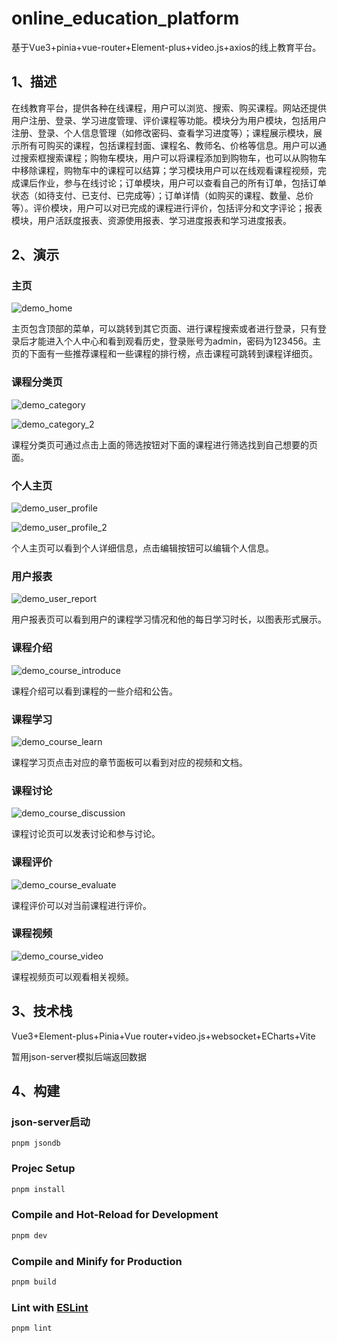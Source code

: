 # online_education_platform

基于Vue3+pinia+vue-router+Element-plus+video.js+axios的线上教育平台。

## 1、描述

​	在线教育平台，提供各种在线课程，用户可以浏览、搜索、购买课程。网站还提供用户注册、登录、学习进度管理、评价课程等功能。模块分为用户模块，包括用户注册、登录、个人信息管理（如修改密码、查看学习进度等）；课程展示模块，展示所有可购买的课程，包括课程封面、课程名、教师名、价格等信息。用户可以通过搜索框搜索课程；购物车模块，用户可以将课程添加到购物车，也可以从购物车中移除课程，购物车中的课程可以结算；学习模块用户可以在线观看课程视频，完成课后作业，参与在线讨论；订单模块，用户可以查看自己的所有订单，包括订单状态（如待支付、已支付、已完成等）；订单详情（如购买的课程、数量、总价等）。评价模块，用户可以对已完成的课程进行评价，包括评分和文字评论；报表模块，用户活跃度报表、资源使用报表、学习进度报表和学习进度报表。

## 2、演示

### 主页

![demo_home](.\demo\demo_home.png)

主页包含顶部的菜单，可以跳转到其它页面、进行课程搜索或者进行登录，只有登录后才能进入个人中心和看到观看历史，登录账号为admin，密码为123456。主页的下面有一些推荐课程和一些课程的排行榜，点击课程可跳转到课程详细页。

### 课程分类页

![demo_category](.\demo\demo_category.png)

![demo_category_2](.\demo\demo_category_2.png)

课程分类页可通过点击上面的筛选按钮对下面的课程进行筛选找到自己想要的页面。

### 个人主页

![demo_user_profile](.\demo\demo_user_profile.png)

![demo_user_profile_2](.\demo\demo_user_profile_2.png)

个人主页可以看到个人详细信息，点击编辑按钮可以编辑个人信息。

### 用户报表

![demo_user_report](.\demo\demo_user_report.png)

用户报表页可以看到用户的课程学习情况和他的每日学习时长，以图表形式展示。

### 课程介绍 

![demo_course_introduce](.\demo\demo_course_introduce.png)

课程介绍可以看到课程的一些介绍和公告。

### 课程学习

![demo_course_learn](.\demo\demo_course_learn.png)

课程学习页点击对应的章节面板可以看到对应的视频和文档。

### 课程讨论

![demo_course_discussion](.\demo\demo_course_discussion.png)

课程讨论页可以发表讨论和参与讨论。

### 课程评价

![demo_course_evaluate](C:\Users\Mare\Desktop\vue\online_education_platform\demo\demo_course_evaluate.png)

课程评价可以对当前课程进行评价。

### 课程视频

![demo_course_video](C:\Users\Mare\Desktop\vue\online_education_platform\demo\demo_course_video.png)

课程视频页可以观看相关视频。

## 3、技术栈

Vue3+Element-plus+Pinia+Vue router+video.js+websocket+ECharts+Vite

暂用json-server模拟后端返回数据

## 4、构建

### json-server启动

```
pnpm jsondb
```

### Projec Setup

```sh
pnpm install
```

### Compile and Hot-Reload for Development

```sh
pnpm dev
```

### Compile and Minify for Production

```sh
pnpm build
```

### Lint with [ESLint](https://eslint.org/)

```sh
pnpm lint
```
